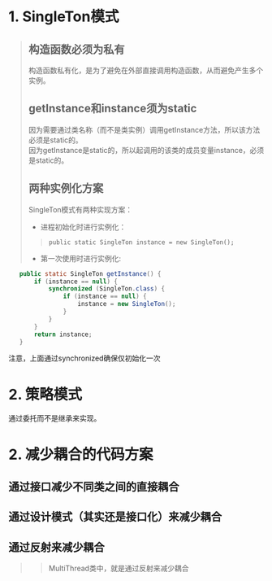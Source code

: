 # 1. SingleTon模式
> ## 构造函数必须为私有
> 构造函数私有化，是为了避免在外部直接调用构造函数，从而避免产生多个实例。
> ## getInstance和instance须为static
> 因为需要通过类名称（而不是类实例）调用getInstance方法，所以该方法必须是static的。  
> 因为getInstance是static的，所以起调用的该类的成员变量instance，必须是static的。
> ## 两种实例化方案
> SingleTon模式有两种实现方案：
> - 进程初始化时进行实例化：
>> `public static SingleTon instance = new SingleTon();`
> - 第一次使用时进行实例化:
 ``` java
    public static SingleTon getInstance() {
        if (instance == null) {
            synchronized (SingleTon.class) {
                if (instance == null) {
                    instance = new SingleTon();
                }
            }
        }
        return instance;
    }
 ```
注意，上面通过synchronized确保仅初始化一次
# 2. 策略模式
通过委托而不是继承来实现。

# 2. 减少耦合的代码方案
## 通过接口减少不同类之间的直接耦合
## 通过设计模式（其实还是接口化）来减少耦合
## 通过反射来减少耦合
>> MultiThread类中，就是通过反射来减少耦合
